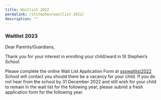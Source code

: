 ```yaml
---
title: Waitlist 2022
permalink: /ststephen/waitlist-2022/
description: ""
---
```

### Waitlist 2023

Dear Parents/Guardians,

Thank you for your interest in enrolling your child/ward in St Stephen’s School.  

Please complete the online Wait List Application Form at [ssswaitlist2022  
](https://go.gov.sg/ssswaitlist2022) School will contact you should there be a vacancy for your child. If you do not hear from the school by 31 December 2022 and still wish for your child to remain in the wait list for the following year, please submit a fresh application form for the following year.